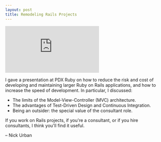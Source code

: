 ```yaml
---
layout: post
title: Remodeling Rails Projects
---
```


<iframe class='youtube' src="https://www.youtube.com/embed/1W13Y_ys6XU" frameborder="0" allowfullscreen></iframe>

I gave a presentation at PDX Ruby on how to reduce the risk
and cost of developing and maintaining larger Ruby on Rails applications, 
and how to increase the speed of development. In particular, I discussed:

- The limits of the Model-View-Controller (MVC) architecture.
- The advantages of Test-Driven Design and Continuous Integration.
- Being an outsider: the special value of the consultant role.

If you work on Rails projects, if you're a consultant, or if you
hire consultants, I think you'll find it useful.

&ndash; Nick Urban



